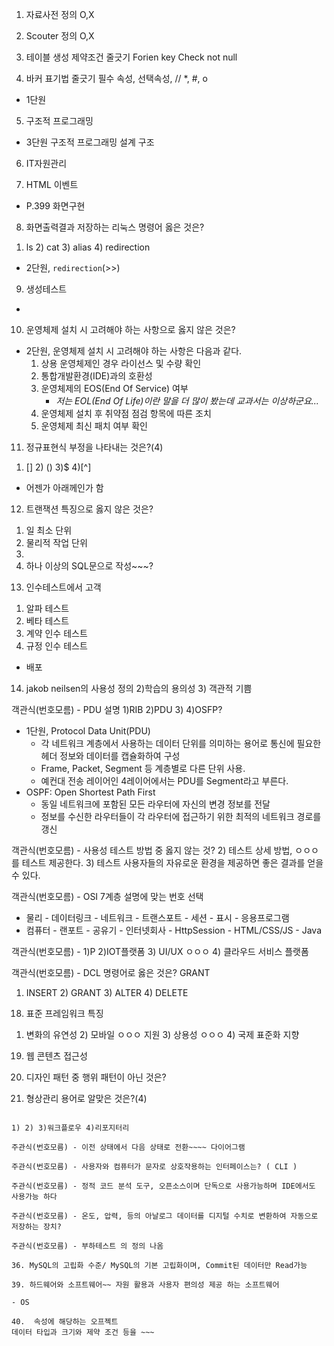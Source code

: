 ﻿1. 자료사전 정의 O,X
2. Scouter 정의 O,X
3. 테이블 생성 제약조건 줄긋기
Forien key
Check
not null

4. 바커 표기법 줄긋기
 필수 속성, 선택속성, //	*, #, o

- 1단원

5. 구조적 프로그래밍 

- 3단원 구조적 프로그래밍 설계 구조

6. IT자원관리

7. HTML 이벤트

- P.399 화면구현

8. 화면출력결과 저장하는 리눅스 명령어 옳은 것은?
1) ls 2) cat 3) alias 4) redirection

- 2단원, `redirection`(>>)

9. 생성테스트

- 

10. 운영체제 설치 시 고려해야 하는 사항으로 옳지 않은 것은?

- 2단원, 운영체제 설치 시 고려해야 하는 사항은 다음과 같다.
    1. 상용 운영체제인 경우 라이선스 및 수량 확인
    1. 통합개발환경(IDE)과의 호환성
    1. 운영체제의 EOS(End Of Service) 여부
        - _저는 EOL(End Of Life)이란 말을 더 많이 봤는데 교과서는 이상하군요..._
    1. 운영체제 설치 후 취약점 점검 항목에 따른 조치
    1. 운영체제 최신 패치 여부 확인

11. 정규표현식 부정을 나타내는 것은?(4)
1) [] 2) () 3)$  4)[^]

- 어젠가 아래께인가 함

12. 트랜잭션 특징으로 옳지 않은 것은?
1) 일 최소 단위
2) 물리적 작업 단위
3) 
4) 하나 이상의 SQL문으로 작성~~~?

13. 인수테스트에서 고객 
1) 알파 테스트
2) 베타 테스트
3) 계약 인수 테스트
4) 규정 인수 테스트

- 배포

14. jakob neilsen의 사용성 정의
2)학습의 용의성 3) 객관적 기쁨

객관식(번호모름) - PDU 설명
1)RIB 2)PDU 3) 4)OSFP?

- 1단원, Protocol Data Unit(PDU)
    - 각 네트워크 계층에서 사용하는 데이터 단위를 의미하는 용어로 통신에 필요한 헤더 정보와 데이터를 캡슐화하여 구성
    - Frame, Packet, Segment 등 계층별로 다른 단위 사용.
    - 예컨대 전송 레이어인 4레이어에서는 PDU를 Segment라고 부른다.
- OSPF: Open Shortest Path First
    - 동일 네트워크에 포함된 모든 라우터에 자신의 변경 정보를 전달
    - 정보를 수신한 라우터들이 각 라우터에 접근하기 위한 최적의 네트워크 경로를 갱신

객관식(번호모름) - 사용성 테스트 방법 중 옳지 않는 것?
2) 테스트 상세 방법, ㅇㅇㅇ를 테스트 제공한다.
3) 테스트 사용자들의 자유로운 환경을 제공하면 좋은 결과를 얻을 수 있다.

객관식(번호모름) - OSI 7계층 설명에 맞는 번호 선택

- 물리 - 데이터링크 - 네트워크 - 트랜스포트 - 세션 - 표시 - 응용프로그램
- 컴퓨터 - 랜포트 - 공유기 - 인터넷회사 - HttpSession - HTML/CSS/JS - Java

객관식(번호모름) - 1)P 2)IOT플랫폼 3) UI/UX ㅇㅇㅇ 4) 클라우드 서비스 플랫폼

객관식(번호모름) - DCL 명령어로 옳은 것은? GRANT
1) INSERT 2) GRANT 3) ALTER 4) DELETE

18. 표준 프레임워크 특징
1) 변화의 유연성 2) 모바일 ㅇㅇㅇ 지원 3) 상용성 ㅇㅇㅇ 4) 국제 표준화 지향

19. 웹 콘텐츠 접근성

20. 디자인 패턴 중 행위 패턴이 아닌 것은?

21. 형상관리 용어로 알맞은 것은?(4)

~~~~~~ 저장 공간

1) 2) 3)워크플로우 4)리포지터리

주관식(번호모름) - 이전 상태에서 다음 상태로 전환~~~~ 다이어그램

주관식(번호모름) - 사용자와 컴퓨터가 문자로 상호작용하는 인터페이스는? ( CLI )

주관식(번호모름) - 정적 코드 분석 도구, 오픈소스이며 단독으로 사용가능하며 IDE에서도 사용가능 하다

주관식(번호모름) - 온도, 압력, 등의 아날로그 데이터를 디지털 수치로 변환하여 자동으로 저장하는 장치?

주관식(번호모름) - 부하테스트 의 정의 나옴

36. MySQL의 고립화 수준/ MySQL의 기본 고립화이며, Commit된 데이터만 Read가능

39. 하드웨어와 소프트웨어~~ 자원 활용과 사용자 편의성 제공 하는 소프트웨어

- OS

40.  속성에 해당하는 오프젝트
데이터 타입과 크기와 제약 조건 등을 ~~~